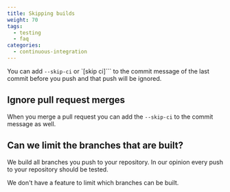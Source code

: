 ```yaml
---
title: Skipping builds
weight: 70
tags:
  - testing
  - faq
categories:
  - continuous-integration
---
```

You can add `--skip-ci` or  `[skip ci]``` to the commit message of the last commit before you push and that push will be ignored.

## Ignore pull request merges

When you merge a pull request you can add the `--skip-ci` to the commit message as well.

## Can we limit the branches that are built?

We build all branches you push to your repository. In our opinion every push to your repository should be tested.

We don't have a feature to limit which branches can be built.
